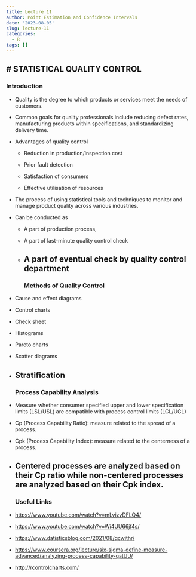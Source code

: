 ```yaml
---
title: Lecture 11
author: Point Estimation and Confidence Intervals
date: '2023-08-05'
slug: lecture-11
categories:
  - R
tags: []
---
```


## \# STATISTICAL QUALITY CONTROL

### Introduction

- Quality is the degree to which products or services meet the needs of customers.

- Common goals for quality professionals include reducing defect rates, manufacturing products within specifications, and standardizing delivery time.

- Advantages of quality control

  - Reduction in production/inspection cost

  - Prior fault detection

  - Satisfaction of consumers

  - Effective utilisation of resources

- The process of using statistical tools and techniques to monitor and manage product quality across various industries.

<!-- -->

- Can be conducted as

  - A part of production process,

  - A part of last-minute quality control check

  - ## A part of eventual check by quality control department

    ### Methods of Quality Control

- Cause and effect diagrams

- Control charts

- Check sheet

- Histograms

- Pareto charts

- Scatter diagrams

- ## Stratification

  ### Process Capability Analysis

- Measure whether consumer specified upper and lower specification limits (LSL/USL) are compatible with process control limits (LCL/UCL)

- Cp (Process Capability Ratio): measure related to the spread of a process.

<!-- -->

- Cpk (Process Capability Index): measure related to the centerness of a process.

- ## Centered processes are analyzed based on their Cp ratio while non-centered processes are analyzed based on their Cpk index.

  ### Useful Links

- <https://www.youtube.com/watch?v=mLvizyDFLQ4/>

- <https://www.youtube.com/watch?v=Wi4UU66jf4s/>

- <https://www.datisticsblog.com/2021/08/qcwithr/>

- <https://www.coursera.org/lecture/six-sigma-define-measure-advanced/analyzing-process-capability-qatUU/>

- <http://rcontrolcharts.com/>
